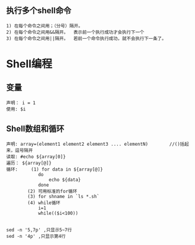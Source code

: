 
## 执行多个shell命令
	1) 在每个命令之间用；（分号）隔开。
	2) 在每个命令之间用&&隔开。  表示前一个执行成功才会执行下一个
	3) 在每个命令之间用||隔开。  若前一个命令执行成功，就不会执行下一条了。


# Shell编程
## 变量
	声明： i = 1
	使用: $i
## Shell数组和循环
	声明: array=(element1 element2 element3 .... elementN) 		//()括起来，逗号隔开
	读取: #echo ${array[0]} 
	遍历： ${array[@]}  
	循环: 	(1) for data in ${array[@]}  
				do  
					echo ${data}  
				done  
			(2) 可用标准的for循环
			(3) for shname in `ls *.sh`
			(4) while循环
				i=1
				while(($i<100))


	sed -n '5,7p' ,只显示5~7行
	sed -n '4p' ,只显示第4行

